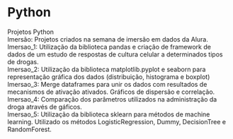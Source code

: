 # Python
Projetos Python
<br>Imersão: Projetos criados na semana de imersão em dados da Alura.
<br>Imersao_1: Utilização da biblioteca pandas e criação de framework de dados de um estudo de respostas de cultura celular a determinados tipos de drogas.
<br>Imersao_2: Utilização da biblioteca matplotlib.pyplot e seaborn para representação gráfica dos dados (distribuição, histograma e boxplot)
<br>Imersao_3: Merge dataframes para unir os dados com resultados de mecanismos de ativação ativados. Gráficos de dispersão e correlação.
<br>Imersao_4: Comparação dos parâmetros utilizados na administração da droga através de gáficos.
<br>Imersao_5: Utilização da biblioteca sklearn para métodos de machine learning. Utilizado os métodos LogisticRegression, Dummy, DecisionTree e RandomForest.

